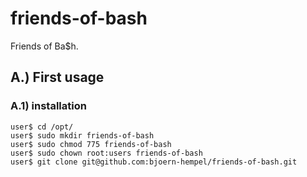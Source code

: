 # friends-of-bash

Friends of Ba$h.

## A.) First usage

### A.1) installation

```
user$ cd /opt/
user$ sudo mkdir friends-of-bash
user$ sudo chmod 775 friends-of-bash
user$ sudo chown root:users friends-of-bash
user$ git clone git@github.com:bjoern-hempel/friends-of-bash.git
```
